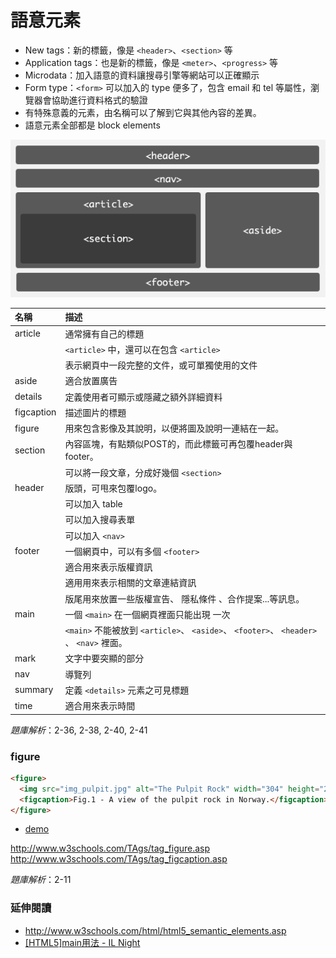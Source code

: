# 語意元素

* New tags：新的標籤，像是 `<header>`、`<section>` 等
* Application tags：也是新的標籤，像是 `<meter>`、`<progress>` 等
* Microdata：加入語意的資料讓搜尋引擎等網站可以正確顯示
* Form type：`<form>` 可以加入的 type 便多了，包含 email 和 tel 等屬性，瀏覽器會協助進行資料格式的驗證
* 有特殊意義的元素，由名稱可以了解到它與其他內容的差異。
* 語意元素全部都是 block elements


![](./assets/layout.gif)

| 名稱            |        描述     |
| :------------- | :-------------  |
| article        | 通常擁有自己的標題 |
|                | `<article>` 中，還可以在包含 `<article>` |
|                | 表示網頁中一段完整的文件，或可單獨使用的文件 |
| aside          | 適合放置廣告       |
| details        | 定義使用者可顯示或隱藏之額外詳細資料 |
| figcaption     | 描述圖片的標題     |
| figure         | 用來包含影像及其說明，以便將圖及說明一連結在一起。 |
| section        | 內容區塊，有點類似POST的，而此標籤可再包覆header與footer。|
|                | 可以將一段文章，分成好幾個 `<section>` |
| header         | 版頭，可甩來包覆logo。|
|                | 可以加入 table     |
|                | 可以加入搜尋表單    |
|                | 可以加入 `<nav>`   |
| footer         | 一個網頁中，可以有多個 `<footer>` |
|                | 適合用來表示版權資訊 |
|                | 適用用來表示相關的文章連結資訊 |
|                | 版尾用來放置一些版權宣告、 隱私條件 、合作提案...等訊息。|
| main           | 一個 `<main>` 在一個網頁裡面只能出現 一次 |
|                | `<main>` 不能被放到 `<article>`、 `<aside>`、 `<footer>`、 `<header>` 、 `<nav>`  裡面。 |
| mark           | 文字中要突顯的部分   |
| nav            | 導覽列 |
| summary        | 定義 `<details>` 元素之可見標題 |
| time           | 適合用來表示時間     |


*題庫解析*：2-36, 2-38, 2-40, 2-41

### figure

```html
<figure>
  <img src="img_pulpit.jpg" alt="The Pulpit Rock" width="304" height="228">
  <figcaption>Fig.1 - A view of the pulpit rock in Norway.</figcaption>
</figure>
```

* [demo](http://www.w3schools.com/TAgs/tryit.asp?filename=tryhtml5_figcaption)

http://www.w3schools.com/TAgs/tag_figure.asp
http://www.w3schools.com/TAgs/tag_figcaption.asp

*題庫解析*：2-11

### 延伸閱讀

* http://www.w3schools.com/html/html5_semantic_elements.asp
* [[HTML5]main用法 - IL Night](http://49night.azurewebsites.net/html5-main%E7%94%A8%E6%B3%95/)
